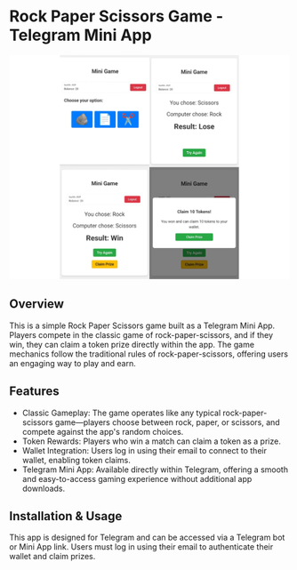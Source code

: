 # Rock Paper Scissors Game - Telegram Mini App

<img src="./public/screenshot.png" alt="screenshot" width="600">

## Overview

This is a simple Rock Paper Scissors game built as a Telegram Mini App. Players compete in the classic game of rock-paper-scissors, and if they win, they can claim a token prize directly within the app. The game mechanics follow the traditional rules of rock-paper-scissors, offering users an engaging way to play and earn.

## Features

- Classic Gameplay: The game operates like any typical rock-paper-scissors game—players choose between rock, paper, or scissors, and compete against the app's random choices.
- Token Rewards: Players who win a match can claim a token as a prize.
- Wallet Integration: Users log in using their email to connect to their wallet, enabling token claims.
- Telegram Mini App: Available directly within Telegram, offering a smooth and easy-to-access gaming experience without additional app downloads.

## Installation & Usage

This app is designed for Telegram and can be accessed via a Telegram bot or Mini App link. Users must log in using their email to authenticate their wallet and claim prizes.
